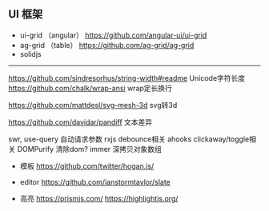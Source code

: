 
## UI 框架

- ui-grid （angular）
https://github.com/angular-ui/ui-grid
- ag-grid （table）
https://github.com/ag-grid/ag-grid
- solidjs


--- 

https://github.com/sindresorhus/string-width#readme Unicode字符长度
https://github.com/chalk/wrap-ansi wrap定长换行

https://github.com/mattdesl/svg-mesh-3d svg转3d

https://github.com/davidar/pandiff 文本差异

swr, use-query 自动请求参数
rxjs debounce相关
ahooks clickaway/toggle相关
DOMPurify 清除dom?
immer 深拷贝对象数组

- 模板
https://github.com/twitter/hogan.js/

- editor
https://github.com/ianstormtaylor/slate

- 高亮
https://prismjs.com/
https://highlightjs.org/